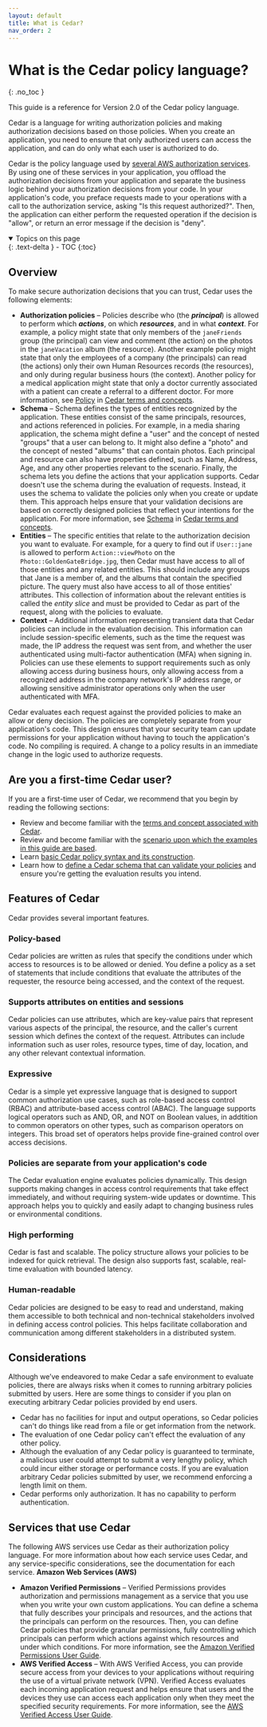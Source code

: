 ```yaml
---
layout: default
title: What is Cedar?
nav_order: 2
---
```


# What is the Cedar policy language?<a name="what-is-cedar"></a>
{: .no_toc }

This guide is a reference for Version 2.0 of the Cedar policy language.

Cedar is a language for writing authorization policies and making authorization decisions based on those policies. When you create an application, you need to ensure that only authorized users can access the application, and can do only what each user is authorized to do.

Cedar is the policy language used by [several AWS authorization services](#related-services). By using one of these services in your application, you offload the authorization decisions from your application and separate the business logic behind your authorization decisions from your code. In your application's code, you preface requests made to your operations with a call to the authorization service, asking "Is this request authorized?". Then, the application can either perform the requested operation if the decision is "allow", or return an error message if the decision is "deny".

<details open markdown="block">
  <summary>
    Topics on this page
  </summary>
  {: .text-delta }
- TOC
{:toc}
</details>

## Overview<a name="cedar-overview"></a>

To make secure authorization decisions that you can trust, Cedar uses the following elements:
+ **Authorization policies** – Policies describe who \(the ***principal***\) is allowed to perform which ***actions***, on which ***resources***, and in what ***context***. For example, a policy might state that only members of the `janeFriends` group \(the principal\) can view and comment \(the action\) on the photos in the `janeVacation` album \(the resource\). Another example policy might state that only the employees of a company \(the principals\) can read \(the actions\) only their own Human Resources records \(the resources\), and only during regular business hours \(the context\). Another policy for a medical application might state that only a doctor currently associated with a patient can create a referral to a different doctor. For more information, see [Policy](terminology.md#term-policy) in [Cedar terms and concepts](terminology.md).
+ **Schema** – Schema defines the types of entities recognized by the application. These entities consist of the same principals, resources, and actions referenced in policies. For example, in a media sharing application, the schema might define a "user" and the concept of nested "groups" that a user can belong to. It might also define a "photo" and the concept of nested "albums" that can contain photos. Each principal and resource can also have properties defined, such as Name, Address, Age, and any other properties relevant to the scenario. Finally, the schema lets you define the actions that your application supports. Cedar doesn't use the schema during the evaluation of requests. Instead, it uses the schema to validate the policies only when you create or update them. This approach helps ensure that your validation decisions are based on correctly designed policies that reflect your intentions for the application. For more information, see [Schema](terminology.md#term-schema) in [Cedar terms and concepts](terminology.md).
+ **Entities** – The specific entities that relate to the authorization decision you want to evaluate. For example, for a query to find out if `User::jane` is allowed to perform `Action::viewPhoto` on the `Photo::GoldenGateBridge.jpg`, then Cedar must have access to all of those entities and any related entities. This should include any groups that Jane is a member of, and the albums that contain the specified picture. The query must also have access to all of those entities' attributes. This collection of information about the relevant entities is called the *entity slice* and must be provided to Cedar as part of the request, along with the policies to evaluate.
+ **Context** – Additional information representing transient data that Cedar policies can include in the evaluation decision. This information can include session-specific elements, such as the time the request was made, the IP address the request was sent from, and whether the user authenticated using multi-factor authentication \(MFA\) when signing in. Policies can use these elements to support requirements such as only allowing access during business hours, only allowing access from a recognized address in the company network's IP address range, or allowing sensitive administrator operations only when the user authenticated with MFA.

Cedar evaluates each request against the provided policies to make an allow or deny decision. The policies are completely separate from your application's code. This design ensures that your security team can update permissions for your application without having to touch the application's code. No compiling is required. A change to a policy results in an immediate change in the logic used to authorize requests. 

## Are you a first-time Cedar user?<a name="first-time-user"></a>

If you are a first-time user of Cedar, we recommend that you begin by reading the following sections:
+ Review and become familiar with the [terms and concept associated with Cedar](terminology.md).
+ Review and become familiar with the [scenario upon which the examples in this guide are based](scenario.md).
+ Learn [basic Cedar policy syntax and its construction](syntax-policy.md).
+ Learn how to [define a Cedar schema that can validate your policies](schema.md) and ensure you're getting the evaluation results you intend.

## Features of Cedar<a name="feature-overview"></a>

Cedar provides several important features.

### Policy-based<a name="policy-based"></a>

Cedar policies are written as rules that specify the conditions under which access to resources is to be allowed or denied. You define a policy as a set of statements that include conditions that evaluate the attributes of the requester, the resource being accessed, and the context of the request.

### Supports attributes on entities and sessions <a name="attribute-based"></a>

Cedar policies can use attributes, which are key-value pairs that represent various aspects of the principal, the resource, and the caller's current session which defines the context of the request. Attributes can include information such as user roles, resource types, time of day, location, and any other relevant contextual information.

### Expressive<a name="feature-expressive"></a>

Cedar is a simple yet expressive language that is designed to support common authorization use cases, such as role-based access control \(RBAC\) and attribute-based access control \(ABAC\). The language supports logical operators such as AND, OR, and NOT on Boolean values, in addtition to common operators on other types, such as comparison operators on integers. This broad set of operators helps provide fine-grained control over access decisions.

### Policies are separate from your application's code<a name="feature-dynamic"></a>

The Cedar evaluation engine evaluates policies dynamically. This design supports making changes in access control requirements that take effect immediately, and without requiring system-wide updates or downtime. This approach helps you to quickly and easily adapt to changing business rules or environmental conditions.

### High performing<a name="feature-performant"></a>

Cedar is fast and scalable. The policy structure allows your policies to be indexed for quick retrieval. The design also supports fast, scalable, real-time evaluation with bounded latency.

### Human-readable<a name="feature-readable"></a>

Cedar policies are designed to be easy to read and understand, making them accessible to both technical and non-technical stakeholders involved in defining access control policies. This helps facilitate collaboration and communication among different stakeholders in a distributed system.

## Considerations

Although we’ve endeavored to make Cedar a safe environment to evaluate policies, there are always risks when it comes to running arbitrary policies submitted by users. Here are some things to consider if you plan on executing arbitrary Cedar policies provided by end users.

+ Cedar has no facilities for input and output operations, so Cedar policies can't do things like read from a file or get information from the network.
+ The evaluation of one Cedar policy can't effect the evaluation of any other policy.
+ Although the evaluation of any Cedar policy is guaranteed to terminate, a malicious user could attempt to submit a very lengthy policy, which could incur either storage or performance costs. If you are evaluation arbitrary Cedar policies submitted by user, we recommend enforcing a length limit on them.
+ Cedar performs only authorization. It has no capability to perform authentication.

## Services that use Cedar<a name="related-services"></a>

The following AWS services use Cedar as their authorization policy language. For more information about how each service uses Cedar, and any service-specific considerations, see the documentation for each service.
**Amazon Web Services \(AWS\)**
+ **Amazon Verified Permissions** – Verified Permissions provides authorization and permissions management as a service that you use when you write your own custom applications. You can define a schema that fully describes your principals and resources, and the actions that the principals can perform on the resources. Then, you can define Cedar policies that provide granular permissions, fully controlling which principals can perform which actions against which resources and under which conditions. For more information, see the [Amazon Verified Permissions User Guide](https://docs.aws.amazon.com/verified-permissions/latest/userguide/).
+ **AWS Verified Access** – With AWS Verified Access, you can provide secure access from your devices to your applications without requiring the use of a virtual private network \(VPN\). Verified Access evaluates each incoming application request and helps ensure that users and the devices they use can access each application only when they meet the specified security requirements. For more information, see the [AWS Verified Access User Guide](https://docs.aws.amazon.com/verified-access/latest/ug/).
